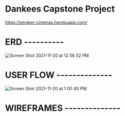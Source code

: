 # Dankees Capstone Project

https://smoker-cinemas.herokuapp.com/

# ERD ----------

![Screen Shot 2021-11-20 at 12 58 52 PM](https://user-images.githubusercontent.com/63202540/142736528-f7f6209a-b061-4152-a3b0-295c4fd5c76c.png)

# USER FLOW --------------

![Screen Shot 2021-11-20 at 1 00 40 PM](https://user-images.githubusercontent.com/63202540/142736553-de52f447-3202-4442-817f-39f3b2a0e6dc.png)

# WIREFRAMES --------------

